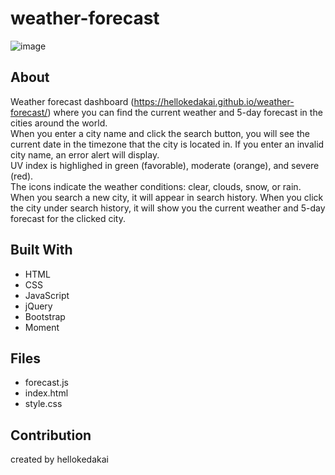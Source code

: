 # weather-forecast
![image](https://user-images.githubusercontent.com/76669899/112770408-819b9900-8fdb-11eb-893a-285ee0de2458.png)

## About
Weather forecast dashboard (https://hellokedakai.github.io/weather-forecast/) where you can find the current weather and 5-day forecast in the cities around the world. </br>
When you enter a city name and click the search button, you will see the current date in the timezone that the city is located in. If you enter an invalid city name, an error alert will display. </br>
UV index is highlighed in green (favorable), moderate (orange), and severe (red). </br>
The icons indicate the weather conditions: clear, clouds, snow, or rain. </br>
When you search a new city, it will appear in search history. When you click the city under search history, it will show you the current weather and 5-day forecast for the clicked city.

## Built With
* HTML
* CSS
* JavaScript
* jQuery
* Bootstrap
* Moment

## Files
* forecast.js
* index.html
* style.css

## Contribution
created by hellokedakai
